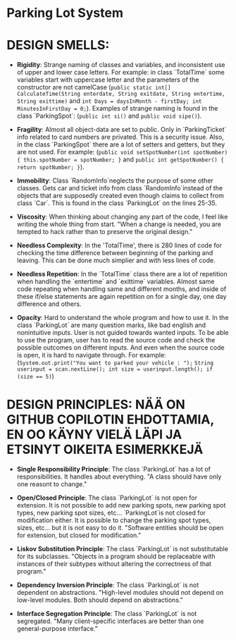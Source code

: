 # Parking Lot System

# DESIGN SMELLS:

- **Rigidity**: Strange naming of classes and variables, and inconsistent use of upper and lower case letters. For example: in class ´TotalTime´ some variables start with uppercase letter and the parameters of the constructor are not camelCase (`public static int[] CalculateTime(String enterdate, String exitdate, String entertime, String exittime)` and `int Days = daysInMonth - firstDay; int MinutesInFirstDay = 0;`). Examples of strange naming is found in the class ´ParkingSpot´: (`public int si()` and `public void sipe()`).

- **Fragility**: Almost all object-data are set to public. Only in ´ParkingTicket´ info related to card numbers are privated. This is a security issue. Also, in the class ´ParkingSpot´ there are a lot of setters and getters, but they are not used. For example: (`public void setSpotNumber(int spotNumber) { this.spotNumber = spotNumber; }` and `public int getSpotNumber() { return spotNumber; }`).

- **Immobility**: Class ´RandomInfo´neglects the purpose of some other classes. Gets car and ticket info from class ´RandomInfo´instead of the objects that are supposedly created even though claims to collect from class ´Car´. This is found in the class ´ParkingLot´ on the lines 25-35.

- **Viscosity**: When thinking about changing any part of the code, I feel like writing the whole thing from start. "When a change is needed, you are tempted to hack rather than to preserve the original design."

- **Needless Complexity**: In the 'TotalTime', there is 280 lines of code for checking the time difference between beginning of the parking and leaving. This can be done much simplier and with less lines of code.

- **Needless Repetition**: In the ´TotalTime´ class there are a lot of repetition when handling the ´entertime´ and ´exittime´ variables. Almost same code repeating when handling same and different months, and inside of these if/else statements are again repetition on for a single day, one day difference and others.

- **Opacity**: Hard to understand the whole program and how to use it. In the class ´ParkingLot´ are many question marks, like bad english and nonintuitive inputs. User is not guided towards wanted inputs. To be able to use the program, user has to read the source code and check the possible outcomes on different inputs. And even when the source code is open, it is hard to navigate through. For example: (`System.out.print("You want to parked your vehicle : ");` `String userinput = scan.nextLine(); int size = userinput.length(); if (size == 5)`)

# DESIGN PRINCIPLES: NÄÄ ON GITHUB COPILOTIN EHDOTTAMIA, EN OO KÄYNY VIELÄ LÄPI JA ETSINYT OIKEITA ESIMERKKEJÄ

- **Single Responsibility Principle**: The class ´ParkingLot´ has a lot of responsibilities. It handles about everything. "A class should have only one reasont to change."

- **Open/Closed Principle**: The class ´ParkingLot´ is not open for extension. It is not possible to add new parking spots, new parking spot types, new parking spot sizes, etc... ´ParkingLot´is not closed for modification either. It is possible to change the parking spot types, sizes, etc... but it is not easy to do it. "Software entities should be open for extension, but closed for modification."

- **Liskov Substitution Principle**: The class ´ParkingLot´ is not substitutable for its subclasses. "Objects in a program should be replaceable with instances of their subtypes without altering the correctness of that program."

- **Dependency Inversion Principle**: The class ´ParkingLot´ is not dependent on abstractions. "High-level modules should not depend on low-level modules. Both should depend on abstractions."

- **Interface Segregation Principle**: The class ´ParkingLot´ is not segregated. "Many client-specific interfaces are better than one general-purpose interface."
